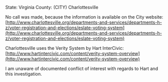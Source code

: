 State: Virginia County: (CITY) Charlottesville

No call was made, because the information is available on the City website: [http://www.charlottesville.org/departments-and-services/departments-h-z/voter-registration-and-elections/eslate-voting-system](http://www.charlottesville.org/departments-and-services/departments-h-z/voter-registration-and-elections/eslate-voting-system)

Charlottesville uses the Verity System by Hart InterCivic: [http://www.hartintercivic.com/content/verity-system-overview](http://www.hartintercivic.com/content/verity-system-overview)

I am unaware of documented conflict of interest with regards to Hart and this investigation.
